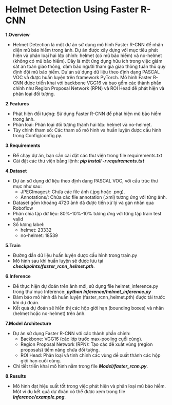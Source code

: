 # Helmet Detection Using Faster R-CNN

**1.Overview**
- Helmet Detection là một dự án sử dụng mô hình Faster R-CNN để nhận diện mũ bảo hiểm trong ảnh. Dự án được xây dựng với mục tiêu phát hiện và phân loại hai lớp chính: helmet (có mũ bảo hiểm) và no-helmet (không có mũ bảo hiểm). Đây là một ứng dụng hữu ích trong việc giám sát an toàn giao thông, đảm bảo người tham gia giao thông tuân thủ quy định đội mũ bảo hiểm.
Dự án sử dụng dữ liệu theo định dạng PASCAL VOC và được huấn luyện trên framework PyTorch. Mô hình Faster R-CNN được triển khai với backbone VGG16 và bao gồm các thành phần chính như Region Proposal Network (RPN) và ROI Head để phát hiện và phân loại đối tượng.

**2.Features**
- Phát hiện đối tượng: Sử dụng Faster R-CNN để phát hiện mũ bảo hiểm trong ảnh.
- Phân loại: Phân loại đối tượng thành hai lớp: helmet và no-helmet.
- Tùy chỉnh tham số: Các tham số mô hình và huấn luyện được cấu hình trong Config/config.py.

**3.Requirements**
- Để chạy dự án, bạn cần cài đặt các thư viện trong file requirements.txt
- Cài đặt các thư viện bằng lệnh: ***pip install -r requirements.txt***

**4.Dataset**
- Dự án sử dụng dữ liệu theo định dạng PASCAL VOC, với cấu trúc thư mục như sau:
  - JPEGImages/: Chứa các file ảnh (.jpg hoặc .png).
  - Annotations/: Chứa các file annotation (.xml) tương ứng với từng ảnh.
- Dataset gồm khoảng 4720 ảnh đã được tiền xử lý và gán nhãn qua Roboflow
- Phân chia tập dữ liệu: 80%-10%-10% tương ứng với từng tập train test valid
- Số lượng label:
   - helmet: 23332 
   - no-helmet: 18539

**5.Train**
- Đường dẫn dữ liệu huấn luyện được cấu hình trong train.py 
- Mô hình sau khi huấn luyện sẽ được lưu tại ***checkpoints/faster_rcnn_helmet.pth***.

**6.Inference**
- Để thực hiện dự đoán trên ảnh mới, sử dụng file helmet_inference.py trong thư mục Inference: ***python Inference/helmet_inference.py***
- Đảm bảo mô hình đã huấn luyện (faster_rcnn_helmet.pth) được tải trước khi dự đoán.
- Kết quả dự đoán sẽ hiển thị các hộp giới hạn (bounding boxes) và nhãn (helmet hoặc no-helmet) trên ảnh.

**7.Model Architecture**
- Dự án sử dụng Faster R-CNN với các thành phần chính:
  - Backbone: VGG16 (các lớp trước max-pooling cuối cùng).
  - Region Proposal Network (RPN): Tạo các đề xuất vùng (region proposals) tiềm năng chứa đối tượng.
  - ROI Head: Phân loại và tinh chỉnh các vùng đề xuất thành các hộp giới hạn cuối cùng.
- Chi tiết triển khai mô hình nằm trong file ***Model/faster_rcnn.py***.

**8.Results**
- Mô hình đạt hiệu suất tốt trong việc phát hiện và phân loại mũ bảo hiểm. Một ví dụ kết quả dự đoán có thể được xem trong file ***Inference/example.png***.





